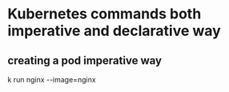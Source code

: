 # Kubernetes commands both imperative and declarative way

## creating a pod imperative way
k run nginx --image=nginx
